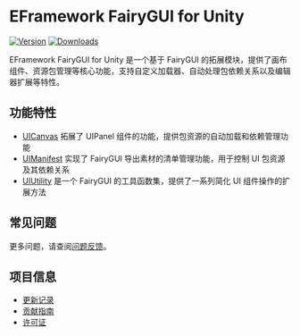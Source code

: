 # EFramework FairyGUI for Unity

[![Version](https://img.shields.io/npm/v/org.eframework.u3d.fgui)](https://www.npmjs.com/package/org.eframework.u3d.fgui)
[![Downloads](https://img.shields.io/npm/dm/org.eframework.u3d.fgui)](https://www.npmjs.com/package/org.eframework.u3d.fgui)

EFramework FairyGUI for Unity 是一个基于 FairyGUI 的拓展模块，提供了画布组件、资源包管理等核心功能，支持自定义加载器、自动处理包依赖关系以及编辑器扩展等特性。

## 功能特性

- [UICanvas](Documentation~/UICanvas.md) 拓展了 UIPanel 组件的功能，提供包资源的自动加载和依赖管理功能
- [UIManifest](Documentation~/UIManifest.md) 实现了 FairyGUI 导出素材的清单管理功能，用于控制 UI 包资源及其依赖关系
- [UIUtility](Documentation~/UIUtility.md) 是一个 FairyGUI 的工具函数集，提供了一系列简化 UI 组件操作的扩展方法

## 常见问题

更多问题，请查阅[问题反馈](CONTRIBUTING.md#问题反馈)。

## 项目信息

- [更新记录](CHANGELOG.md)
- [贡献指南](CONTRIBUTING.md)
- [许可证](LICENSE.md) 